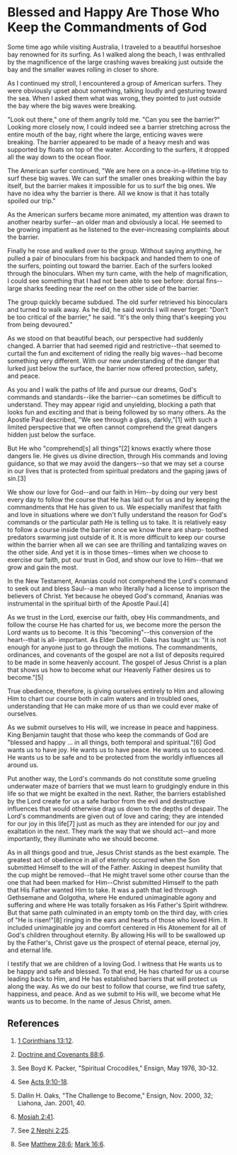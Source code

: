 # Blessed and Happy Are Those Who Keep the Commandments of God

Some time ago while visiting Australia, I traveled to a beautiful horseshoe
bay renowned for its surfing. As I walked along the beach, I was enthralled by
the magnificence of the large crashing waves breaking just outside the bay and
the smaller waves rolling in closer to shore.

As I continued my stroll, I encountered a group of American surfers. They were
obviously upset about something, talking loudly and gesturing toward the sea.
When I asked them what was wrong, they pointed to just outside the bay where
the big waves were breaking.

"Look out there," one of them angrily told me. "Can you see the barrier?"
Looking more closely now, I could indeed see a barrier stretching across the
entire mouth of the bay, right where the large, enticing waves were breaking.
The barrier appeared to be made of a heavy mesh and was supported by floats on
top of the water. According to the surfers, it dropped all the way down to the
ocean floor.

The American surfer continued, "We are here on a once-in-a-lifetime trip to
surf these big waves. We can surf the smaller ones breaking within the bay
itself, but the barrier makes it impossible for us to surf the big ones. We
have no idea why the barrier is there. All we know is that it has totally
spoiled our trip."

As the American surfers became more animated, my attention was drawn to
another nearby surfer--an older man and obviously a local. He seemed to be
growing impatient as he listened to the ever-increasing complaints about the
barrier.

Finally he rose and walked over to the group. Without saying anything, he
pulled a pair of binoculars from his backpack and handed them to one of the
surfers, pointing out toward the barrier. Each of the surfers looked through
the binoculars. When my turn came, with the help of magnification, I could see
something that I had not been able to see before: dorsal fins--large sharks
feeding near the reef on the other side of the barrier.

The group quickly became subdued. The old surfer retrieved his binoculars and
turned to walk away. As he did, he said words I will never forget: "Don't be
too critical of the barrier," he said. "It's the only thing that's keeping you
from being devoured."

As we stood on that beautiful beach, our perspective had suddenly changed. A
barrier that had seemed rigid and restrictive--that seemed to curtail the fun
and excitement of riding the really big waves--had become something very
different. With our new understanding of the danger that lurked just below the
surface, the barrier now offered protection, safety, and peace.

As you and I walk the paths of life and pursue our dreams, God's commands and
standards--like the barrier--can sometimes be difficult to understand. They
may appear rigid and unyielding, blocking a path that looks fun and exciting
and that is being followed by so many others. As the Apostle Paul described,
"We see through a glass, darkly,"[1] with such a limited perspective that we
often cannot comprehend the great dangers hidden just below the surface.

But He who "comprehend[s] all things"[2] knows exactly where those dangers
lie. He gives us divine direction, through His commands and loving guidance,
so that we may avoid the dangers--so that we may set a course in our lives
that is protected from spiritual predators and the gaping jaws of sin.[3]

We show our love for God--and our faith in Him--by doing our very best every
day to follow the course that He has laid out for us and by keeping the
commandments that He has given to us. We especially manifest that faith and
love in situations where we don't fully understand the reason for God's
commands or the particular path He is telling us to take. It is relatively
easy to follow a course inside the barrier once we know there are sharp-
toothed predators swarming just outside of it. It is more difficult to keep
our course within the barrier when all we can see are thrilling and
tantalizing waves on the other side. And yet it is in those times--times when
we choose to exercise our faith, put our trust in God, and show our love to
Him--that we grow and gain the most.

In the New Testament, Ananias could not comprehend the Lord's command to seek
out and bless Saul--a man who literally had a license to imprison the
believers of Christ. Yet because he obeyed God's command, Ananias was
instrumental in the spiritual birth of the Apostle Paul.[4]

As we trust in the Lord, exercise our faith, obey His commandments, and follow
the course He has charted for us, we become more the person the Lord wants us
to become. It is this "becoming"--this conversion of the heart--that is all-
important. As Elder Dallin H. Oaks has taught us: "It is not enough for anyone
just to go through the motions. The commandments, ordinances, and covenants of
the gospel are not a list of deposits required to be made in some heavenly
account. The gospel of Jesus Christ is a plan that shows us how to become what
our Heavenly Father desires us to become."[5]

True obedience, therefore, is giving ourselves entirely to Him and allowing
Him to chart our course both in calm waters and in troubled ones,
understanding that He can make more of us than we could ever make of
ourselves.

As we submit ourselves to His will, we increase in peace and happiness. King
Benjamin taught that those who keep the commands of God are "blessed and happy
... in all things, both temporal and spiritual."[6] God wants us to have joy. He
wants us to have peace. He wants us to succeed. He wants us to be safe and to
be protected from the worldly influences all around us.

Put another way, the Lord's commands do not constitute some grueling
underwater maze of barriers that we must learn to grudgingly endure in this
life so that we might be exalted in the next. Rather, the barriers established
by the Lord create for us a safe harbor from the evil and destructive
influences that would otherwise drag us down to the depths of despair. The
Lord's commandments are given out of love and caring; they are intended for
our joy in this life[7] just as much as they are intended for our joy and
exaltation in the next. They mark the way that we should act--and more
importantly, they illuminate who we should become.

As in all things good and true, Jesus Christ stands as the best example. The
greatest act of obedience in all of eternity occurred when the Son submitted
Himself to the will of the Father. Asking in deepest humility that the cup
might be removed--that He might travel some other course than the one that had
been marked for Him--Christ submitted Himself to the path that His Father
wanted Him to take. It was a path that led through Gethsemane and Golgotha,
where He endured unimaginable agony and suffering and where He was totally
forsaken as His Father's Spirit withdrew. But that same path culminated in an
empty tomb on the third day, with cries of "He is risen!"[8] ringing in the
ears and hearts of those who loved Him. It included unimaginable joy and
comfort centered in His Atonement for all of God's children throughout
eternity. By allowing His will to be swallowed up by the Father's, Christ gave
us the prospect of eternal peace, eternal joy, and eternal life.

I testify that we are children of a loving God. I witness that He wants us to
be happy and safe and blessed. To that end, He has charted for us a course
leading back to Him, and He has established barriers that will protect us
along the way. As we do our best to follow that course, we find true safety,
happiness, and peace. And as we submit to His will, we become what He wants us
to become. In the name of Jesus Christ, amen.

## References

  1.  [1 Corinthians 13:12](https://www.lds.org/scriptures/nt/1-cor/13.12?lang=eng#11).

  2.  [Doctrine and Covenants 88:6](https://www.lds.org/scriptures/dc-testament/dc/88.6?lang=eng#5).

  3.  See Boyd K. Packer, "Spiritual Crocodiles," Ensign, May 1976, 30-32.

  4.  See [Acts 9:10-18](https://www.lds.org/scriptures/nt/acts/9.10-18?lang=eng#9).

  5.  Dallin H. Oaks, "The Challenge to Become," Ensign, Nov. 2000, 32; Liahona, Jan. 2001, 40.

  6.  [Mosiah 2:41](https://www.lds.org/scriptures/bofm/mosiah/2.41?lang=eng#40).

  7.  See [2 Nephi 2:25](https://www.lds.org/scriptures/bofm/2-ne/2.25?lang=eng#24).

  8.  See [Matthew 28:6](https://www.lds.org/scriptures/nt/matt/28.6?lang=eng#5); [Mark 16:6](https://www.lds.org/scriptures/nt/mark/16.6?lang=eng#5).

